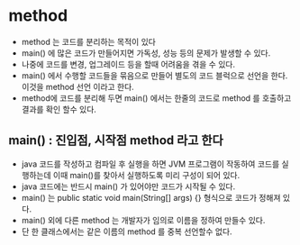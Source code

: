 # method
* method 는 코드를 분리하는 목적이 있다
* main() 에 많은 코드가 만들어지면 가독성, 성능 등의 문제가 발생할 수 있다.
* 나중에 코드를 변경, 업그레이드 등을 할때 어려움을 겪을 수 있다.
* main() 에서 수행할 코드들을 묶음으로 만들어 별도의 코드 블럭으로 선언을 한다. 이것을 method 선언 이라고 한다.
* method에 코드를 분리해 두면 main() 에서는 한줄의 코드로 method 를 호출하고 결과를 확인 할수 있다.

## main() : 진입점, 시작점 method 라고 한다
* java 코드를 작성하고 컴파일 후 실행을 하면 JVM 프로그램이 작동하여 코드를 실행하는데 이때 main()를 찾아서 실행하도록 미리 구성이 되어 있다.
* java 코드에는 반드시 main() 가 있어야만 코드가 시작될 수 있다.
* main() 는 public static void main(String[] args) {} 형식으로 코드가 정해져 있다.
* main() 외에 다른 method 는 개발자가 임의로 이름을 정하여 만들수 있다.
* 단 한 클래스에서는 같은 이름의 method 를 중복 선언할수 없다.
